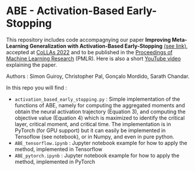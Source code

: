 # ABE - Activation-Based Early-Stopping

This repository includes code accompagnying our paper **Improving Meta-Learning Generalization with Activation-Based Early-Stopping** [(see link)](https://arxiv.org/abs/2208.02377), accepted at [CoLLAs 2022](https://lifelong-ml.cc/) and to be published in the [Proceedings of Machine Learning Research](https://proceedings.mlr.press/) (PMLR). Here is also a short [YouTube video](https://www.youtube.com/watch?v=khSTklKePwU) explaining the paper.

Authors : Simon Guiroy, Christopher Pal, Gonçalo Mordido, Sarath Chandar.

In this repo you will find :
  - `activation_based_early_stopping.py` : Simple implementation of the functions of ABE, namely for computing the aggregated moments and obtain the neural activation trajectory (Equation 3), and computing the objective value (Equation 4) which is maximized to identify the critical layer, critical moment, and critical time. The implementation is in PyTorch (for GPU support) but it can easily be implemented in Tensoflow (see notebook), or in Numpy, and even in pure python.
- `ABE_tensorflow.ipynb` : Jupyter notebook example for how to apply the method, implemented in Tensorflow
- `ABE_pytorch.ipynb` : Jupyter notebook example for how to apply the method, implemented in PyTorch
